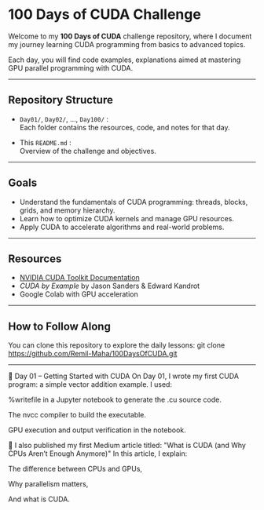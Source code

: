 # 100 Days of CUDA Challenge

Welcome to my **100 Days of CUDA** challenge repository, where I document my journey learning CUDA programming from basics to advanced topics.

Each day, you will find code examples, explanations  aimed at mastering GPU parallel programming with CUDA.

---

## Repository Structure

- `Day01/`, `Day02/`, ..., `Day100/` :  
  Each folder contains the resources, code, and notes for that day.

- This `README.md` :  
  Overview of the challenge and objectives.

---

## Goals

- Understand the fundamentals of CUDA programming: threads, blocks, grids, and memory hierarchy.
- Learn how to optimize CUDA kernels and manage GPU resources.
- Apply CUDA to accelerate algorithms and real-world problems.
---

## Resources

- [NVIDIA CUDA Toolkit Documentation](https://docs.nvidia.com/cuda/)
- *CUDA by Example* by Jason Sanders & Edward Kandrot
- Google Colab with GPU acceleration

---

## How to Follow Along

You can clone this repository to explore the daily lessons:   git clone https://github.com/Remil-Maha/100DaysOfCUDA.git

---

📅 Day 01 – Getting Started with CUDA
On Day 01, I wrote my first CUDA program: a simple vector addition example.
I used:

%writefile in a Jupyter notebook to generate the .cu source code.

The nvcc compiler to build the executable.

GPU execution and output verification in the notebook.


📝 I also published my first Medium article titled:
"What is CUDA (and Why CPUs Aren’t Enough Anymore)"
In this article, I explain:

The difference between CPUs and GPUs,

Why parallelism matters,

And what is CUDA.


